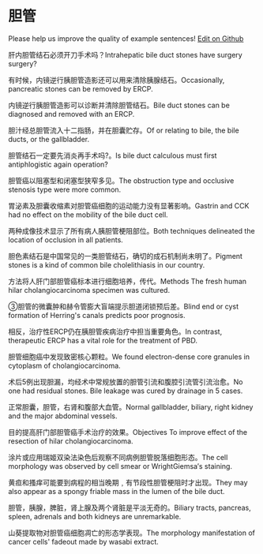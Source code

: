 # 胆管

Please help us improve the quality of example sentences! [Edit on Github](https://github.com/jiyushe/jiyu-example-sentence-source/blob/main/chinese/danguan.md)

<p><span class="chinese">肝内胆管结石必须开刀手术吗？</span><span class="english">Intrahepatic bile duct stones have surgery surgery?</span></p>

<p><span class="chinese">有时候，内镜逆行胰胆管造影还可以用来清除胰腺结石。</span><span class="english">Occasionally, pancreatic stones can be removed by ERCP.</span></p>

<p><span class="chinese">内镜逆行胰胆管造影可以诊断并清除胆管结石。</span><span class="english">Bile duct stones can be diagnosed and removed with an ERCP.</span></p>

<p><span class="chinese">胆汁经总胆管流入十二指肠，并在胆囊贮存。</span><span class="english">Of or relating to bile, the bile ducts, or the gallbladder.</span></p>

<p><span class="chinese">胆管结石一定要先消炎再手术吗?。</span><span class="english">Is bile duct calculous must first antiphlogistic again operation?</span></p>

<p><span class="chinese">胆管癌以阻塞型和闭塞型狭窄多见。</span><span class="english">The obstruction type and occlusive stenosis type were more common.</span></p>

<p><span class="chinese">胃泌素及胆囊收缩素对胆管癌细胞的运动能力没有显著影响。</span><span class="english">Gastrin and CCK had no effect on the mobility of the bile duct cell.</span></p>

<p><span class="chinese">两种成像技术显示了所有病人胰胆管梗阻部位。</span><span class="english">Both techniques delineated the location of occlusion in all patients.</span></p>

<p><span class="chinese">胆色素结石是中国常见的一类胆管结石，确切的成石机制尚未明了。</span><span class="english">Pigment stones is a kind of common bile cholelithiasis in our country.</span></p>

<p><span class="chinese">方法将人肝门部胆管癌标本进行细胞培养，传代。</span><span class="english">Methods The fresh human hilar cholangiocarcinoma specimen was cultured.</span></p>

<p><span class="chinese">③胆管的微囊肿和赫令管膨大盲端提示胆道闭锁预后差。</span><span class="english">Blind end or cyst formation of Herring's canals predicts poor prognosis.</span></p>

<p><span class="chinese">相反，治疗性ERCP仍在胰胆管疾病治疗中担当重要角色。</span><span class="english">In contrast, therapeutic ERCP has a vital role for the treatment of PBD.</span></p>

<p><span class="chinese">胆管细胞癌中发现致密核心颗粒。</span><span class="english">We found electron-dense core granules in cytoplasm of cholangiocarcinoma.</span></p>

<p><span class="chinese">术后5例出现胆漏，均经术中常规放置的胆管引流和腹腔引流管引流治愈。</span><span class="english">No one had residual stones. Bile leakage was cured by drainage in 5 cases.</span></p>

<p><span class="chinese">正常胆囊，胆管，右肾和腹部大血管。</span><span class="english">Normal gallbladder, biliary, right kidney and the major abdominal vessels.</span></p>

<p><span class="chinese">目的提高肝门部胆管癌手术治疗的效果。</span><span class="english">Objectives To improve effect of the resection of hilar cholangiocarcinoma.</span></p>

<p><span class="chinese">涂片或应用瑞姬双染法染色后观察不同病例胆管脱落细胞形态。</span><span class="english">The cell morphology was observed by cell smear or WrightGiemsa′s staining.</span></p>

<p><span class="chinese">黄疸和搔痒可能要到病程的相当晚期﹐有节段性胆管梗阻时才出现。</span><span class="english">They may also appear as a spongy friable mass in the lumen of the bile duct.</span></p>

<p><span class="chinese">胆管，胰腺，脾脏，肾上腺及两个肾脏是平淡无奇的。</span><span class="english">Biliary tracts, pancreas, spleen, adrenals and both kidneys are unremarkable.</span></p>

<p><span class="chinese">山葵提取物对胆管癌细胞凋亡的形态学表现。</span><span class="english">The morphology manifestation of cancer cells' fadeout made by wasabi extract.</span></p>

